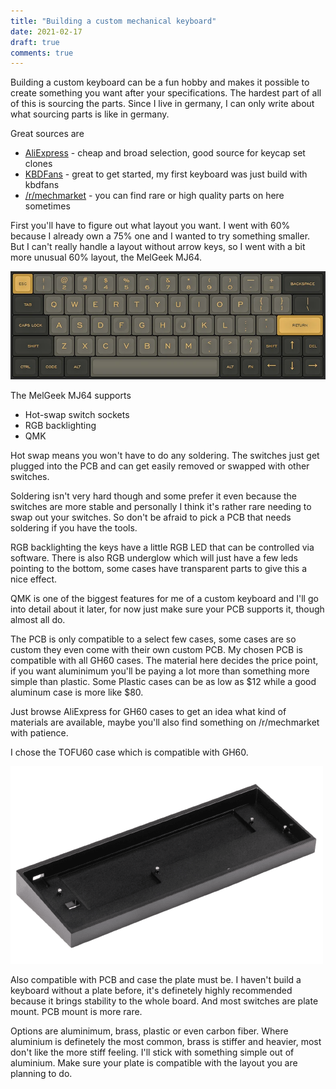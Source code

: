 ```yaml
---
title: "Building a custom mechanical keyboard"
date: 2021-02-17
draft: true
comments: true
---
```

Building a custom keyboard can be a fun hobby and makes it possible to create something you want after your specifications.
The hardest part of all of this is sourcing the parts. Since I live in germany, I can only write about what sourcing parts is like in germany.

Great sources are 

- [AliExpress](https://aliexpress.com) - cheap and broad selection, good source for keycap set clones
- [KBDFans](https://kbdfans.com) - great to get started, my first keyboard was just build with kbdfans
- [/r/mechmarket](https://reddit.com/r/mechmarket) - you can find rare or high quality parts on here sometimes

First you'll have to figure out what layout you want. I went with 60% because I already own a 75% one and I wanted to try something smaller.
But I can't really handle a layout without arrow keys, so I went with a bit more unusual 60% layout, the MelGeek MJ64.

![MelGeek MJ64 Layout](/images/blog/building-keyboard/layout.png)

The MelGeek MJ64 supports 

- Hot-swap switch sockets
- RGB backlighting
- QMK

Hot swap means you won't have to do any soldering. 
The switches just get plugged into the PCB and can get easily removed or swapped with other switches.

Soldering isn't very hard though and some prefer it even because the switches are more stable and personally I think it's rather rare needing to swap out your switches.
So don't be afraid to pick a PCB that needs soldering if you have the tools.

RGB backlighting the keys have a little RGB LED that can be controlled via software. There is also RGB underglow which will just have a few leds pointing to the bottom,
some cases have transparent parts to give this a nice effect.

QMK is one of the biggest features for me of a custom keyboard and I'll go into detail about it later, for now just make sure your PCB supports it, though almost all do.

The PCB is only compatible to a select few cases, some cases are so custom they even come with their own custom PCB. My chosen PCB is compatible with all GH60 cases.
The material here decides the price point, if you want aluminimum you'll be paying a lot more than something more simple than plastic. Some Plastic cases can be as low as $12 while
a good aluminum case is more like $80.

Just browse AliExpress for GH60 cases to get an idea what kind of materials are available, maybe you'll also find something on /r/mechmarket with patience. 

I chose the TOFU60 case which is compatible with GH60.

![TOFU60](/images/blog/building-keyboard/tofu60.png)

Also compatible with PCB and case the plate must be. I haven't build a keyboard without a plate before, it's definetely highly recommended because it brings stability to the whole board.
And most switches are plate mount. PCB mount is more rare. 

Options are aluminimum, brass, plastic or even carbon fiber. Where aluminium is definetely the most common, brass is stiffer and heavier, most don't like the more stiff feeling.
I'll stick with something simple out of aluminium. Make sure your plate is compatible with the layout you are planning to do.

